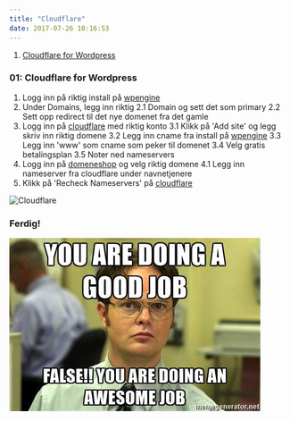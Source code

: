 ```yaml
---
title: "Cloudflare"
date: 2017-07-26 10:16:53
---
```

1. [Cloudflare for Wordpress](#01-Cloudflare-for-wordpress)

### 01: Cloudflare for Wordpress

1. Logg inn på riktig install på [wpengine](https://my.wpengine.com/)
2. Under Domains, legg inn riktig
  2.1 Domain og sett det som primary
  2.2 Sett opp redirect til det nye domenet fra det gamle
3. Logg inn på [cloudflare](https://www.cloudflare.com/) med riktig konto
  3.1 Klikk på 'Add site' og legg skriv inn riktig domene
  3.2 Legg inn cname fra install på [wpengine](https://my.wpengine.com/)
  3.3 Legg inn 'www' som cname som peker til domenet
  3.4 Velg gratis betalingsplan
  3.5 Noter ned nameservers
4. Logg inn på [domeneshop](https://www.domeneshop.no/login) og velg riktig domene
  4.1 Legg inn nameserver fra cloudflare under navnetjenere
5. Klikk på 'Recheck Nameservers' på [cloudflare](https://www.cloudflare.com/)



![Cloudflare](../img/domener/dns-cloudflare-01.gif)

### Ferdig!

![Done](../img/goodjob.jpg)


